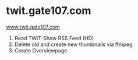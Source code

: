 twit.gate107.com
================

www.twit.gate107.com


1. Read TWiT-Show RSS Feed (HD)
2. Delete old and create new thumbnails via ffmpeg
3. Create Overviewpage





